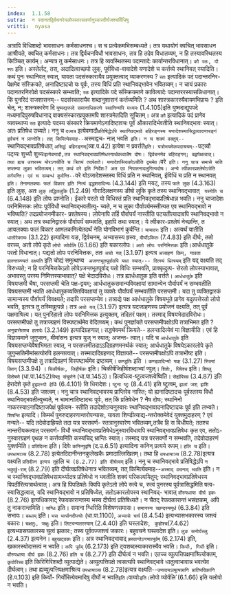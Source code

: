 ```yaml
---
index:  1.1.58
sutra:  न पदानतद्विर्वचनरेयलोपस्वरसवर्णानुस्वारदीर्घजश्चर्विधिषु
vritti:  nyasa
---
```


अत्रापि विधिशब्दो भावसाधनः कर्मसाधनश्च। स च प्रत्येकमभिसम्बध्यते। तत्र
यथायोगं क्वचित् भावसाधन आश्रीयते, क्वचित् कर्मसाधनः। तत्र द्विर्वचनविधौ भावसाधनः, तत्र हि तदेव विधातव्यम्, न हि तस्यावस्थितस्य किञ्चित् कार्यम्। अन्यत्र तु कर्मसाधनः। तत्र हि व्यवस्थितस्य पदान्तादेः कार्यान्तरविधानात्।
`कौ स्तः, यौ स्तः` इति। अस्तेर्लट्, तस्, अदादित्वाच्छपो लुक्, पूर्वविधा-वावादेशे यणादेशे च कर्त्तव्ये स्थानिवत् स्यादिति। कथं पुनः स्थानिवत् स्यात्,
यावता पदसंस्कारायैव प्रयुक्तत्वाद् व्याकरणस्य ? `स्तः` इत्यादिकं पदं पदान्तरनिर-
पेक्षमेव संस्क्रियते, अनादिष्टादचो यः पूर्वः, तस्य विधिं प्रति स्थानिवद्भावेन
भवितव्यम्। न चायं प्रकारः पदानतरनिरपेक्षे पदसंस्कारे सम्भवति; `स्तः` इत्यादिके
पदे संस्क्रियमाणे कावित्यादेः पदान्तररस्यासन्निधानात्। किं पुनरिदं राजशासनम्--
पदसंस्कारायैव शब्दानुशासनं कर्त्तव्यमिति ? अथ शास्त्रकारस्यैवायमभिप्रायः ? इति
चेत्, न; शास्त्रकारेण दि `युष्मद्यपपदे समानाधिकरणे स्थानिन्यपि मध्यमः` (1.4.105)इति युष्मदाद्युपपदे मध्यमादिपुरुषविधानाद् वाक्यसंस्कारप्रयुक्तमपि शास्त्रमेतदिति सूचितम्। अत्र `कौ` इत्यादिकं पदं प्रागेव व्यवस्थाप्य `स्तः` इत्यादेः पदस्य
संस्कारे क्रियमाणेऽनादिष्टावचः पूर्वं औकारादिर्भवतीति स्थानिवद्भावः स्यात्। अतः प्रतिषेध उच्यते।
ननु च `दध्यत्र` इत्येवमादौ` प्रतिषिद्धेऽपि स्थानिवद्भावे बहिरङ्गस्य यणादेशस्यासिद्धत्वादन्तरङ्गं द्वर्वचनं न प्राप्नोति। तत् किमित्येवमाह-- `अस्माद्वच-
नात् भवति` इति। न च शक्यं वक्तुम्--` स्थानिवद्भावप्रतिषेधात् `असिद्धं बहिरङ्गम्`(व्या.प.42) इत्येषा न प्रवर्त्तते` इति। यत्रोभयमेकपदाश्रयम्-- `पट्व्यौ पट्व्यः
शुच्यौ शुच्यः` इत्येवमादौ,तत्र स्थानिवद्भावप्रतिषेधस्यार्थवत्त्वान्नैष दोषः।
द्विर्वचनमेव बहिरङ्गम्; बह्वपेक्षत्वात्। तथा ह्यच उत्तरस्य योरऽनचीति च त्रितयं तदपेक्षते। यणादेशस्त्विकोऽचीति द्वयमेव।
`वरे` इति। ननु चात्र समासे सति सप्तम्या लुका भवितव्यम्। तत् कथं वरे
इति निर्देशः? अत एव निपातनादलुगित्यदोषः। अन्ये त्वीकारप्रश्लेषोऽत्रेति
वर्णयन्ति। एवं च सम्बन्धं कुर्वन्ति--`वरे योऽजादेशस्तस्य विधिं प्रति न
स्थानिवत्, ईविधिं च प्रति न स्थानवत्` इति। तेनामलक्याः फलं विकार इति नित्यं
वृद्धशरादिभ्यः` (4.3.144) इति मयट्, तस्य `फले लुक्` (4.3.163) इति लुक्, अतः
`लुक् तद्धितलुकि` (1.2.49) गौरादिलक्षणस्य ङीषो लुकि कृते तस्य स्थानिवद्भावात् `
यस्येति च` (6.4.148) इति लोपः प्राप्नोति। ईकारे परतो यो विधिस्तं प्रति स्थानिवद्भावप्रतिषेधान्न भवति। ननु चाजादेशः परनिमित्तकः लोपः पूर्वविधौ स्थानिवद्भवतीत्यु-
च्यते, न च लुका पौर्वापर्यमस्तीत्यत एव स्थानिवद्भावो न भविष्यति? तदप्रयोजनमीकार-
प्रश्लेषस्य। लोपेनापि तर्हि पौर्वापर्यं नास्तीति पटयतीत्यादावपि स्थानिवद्भावो न
स्यात्। अथ तत्र स्थानिद्वारकं पौर्वापर्यं सम्भवति, इहापि तथा स्यात्। ये त्वीकार-प्रश्लेषं नेच्छन्ति, त आयलक्याः फलं विकार आमलकमित्येतदर्थं नेति योगविभागं
कुर्वन्ति।
`यायावरः` इति। अत्यर्थं यातीति `धातोरेकाचः` (3.1.22) इत्यादिना यङ,
द्विर्वचनम्, अभ्यासस्य ह्रस्वः, `दीर्घोऽकितः` (7.4.83) इति दीर्घः, ततो वरच्च, अतो लोपे कृते `लोपो व्योर्वलि` (6.1.66) इति यकारलोपः। `अतो लोपः परनिमित्तकः` इति।आर्धधातुके परतो विधानात्। यद्यतो लोपः परनिमित्तकः, ततः `अचो यत्` (3.1.97)
इत्यत्र `अज्ग्रहणं किम्, यावता हलन्ताण्ण्यतं वक्ष्यति` इति चोद्यं समुत्थाप्य `
अजन्तभूतपूर्वावपि यथा स्यात्--- दित्स्यं धित्स्यम्` इति यद् वक्ष्यति तद् विरुध्यते; न हि परनिमित्तकेऽतो लोपेऽजन्तभूतपूर्वाद् यतो विधिः सम्भवति, प्राक्कृदुत्प-
त्तेरतो लोपस्याभावात्, अभावस्तु परस्य निमित्तस्याभावात्? पक्षे भेदादविरोधः। तत्र ह्यार्धधातुक इति वर्त्तते। `आर्धधातुके` इति विषयप्तमी चैषा, परसप्तमी चेति पक्ष-द्वयम्; आर्धधातुकसमान्यविवक्षायां सामान्येन पौर्वापर्यं न सम्भवतीति विषयसप्तमी भवति आर्धधातुकव्यक्तिविवक्षायां तु व्यक्तेः पौर्वापर्यं सम्भवतीति परसप्तमी। यदा
तु व्यक्तिद्वारकं सामान्यस्य पौर्वापर्यं विवक्ष्यते; तदापि परसप्तम्येव।
तत्राद्ये पक्ष आर्धधातुके विषयभूते प्रागेव यदुत्पत्तेरतो लोपो भवति, इतरत्र तु
तस्मिन्नुत्पन्ने। तत्र `अचो यत्` (3.1.97) इत्यत्र यदज्ग्रहणस्य प्रयोजनं वक्ष्यति, तत् पूर्वं पक्षमाश्रित्य। यत् पुनरिहातो लोपः परनिमित्तक इत्युक्तम्, तदितरं
पक्षम्। तस्माद् विषयभेदादविरोधः। परसप्तमीपक्षे तु तत्राज्ग्रहणं विस्पष्टार्थमेव वेदितव्यम्।
कथं पुनर्ज्ञायते परसप्तमीपक्षोऽपि तत्राभिमत इति ? `अनुदात्तेतश्च हलादेः` (3.2.149) इत्यादिग्रहणात्। तद्ध्येवमर्थं क्रियते-- हलन्तादित्येवं मा
विज्ञायीति। एवं हि विज्ञायमाने जुगुप्सनः, मीमांसनः इत्यत्र युज् न स्यात्; अजन्त-
त्वात्। यदि च `आर्धधातुके` इति विषयसप्तम्येवैषाभिमता स्यात्, न परसप्तमीतदाऽऽदिग्रहणमनर्थकं स्यात्; आर्धधातुके विषयेऽकारलोपे कृते जुगुप्सतिमीमांसत्योरपि हलन्तत्वात्। तस्मादादिग्रहणाद् विज्ञायते-- परसप्तमीपक्षोऽपि तत्राभीष्ट इति। विषयसप्तमीपक्षे तु तत्रादिग्रहणं विस्पष्टार्थमेव द्रष्टव्यम्।
`कण्डूतिः` इति । `कण्ड्वादिभ्यो यक्` (3.1.27) `स्त्रियां क्तिन्` (3.3.94) । `चिकीर्षकः, जिहीर्षकः` इति। चिकीर्षजिहीर्षशब्दाभ्यां ण्वुल्। `शिशेः, पिषेश्च` इति। `शिष्लु विशेषणे` (धा.पा.1452)`पिष्लृ संचूर्णने` (धा.पा.1453)। हित्वधित्व-ष्टुत्वजश्त्वेष्विति। `सेर्ह्यपिच्च` (3.4.87) इति हेरादेशे कृते `हुझल्भ्यो
हेर्धिः` (6.4.101) ति धिरादेशः। `ष्टुना ष्टुः` (8.4.41) इति ष्टुत्वम्, `झलां जश् झशि` (8.4.53) इति जश्त्वम्। ननु चात्र स्थानिवद्भावस्य प्राप्तिरेव नास्ति; यो ह्यनादिष्टादचः पूर्वस्तस्य विधौ स्थानिवद्भवतीत्युच्यते, न चामानादिष्टादचः पूर्वः, तत् किं प्रतिषेधेन ? नैष दोषः; स्थानिनो नाकरस्याऽनादिष्टाजपेक्षं पूर्वत्वम-
स्तीति तदादेशोऽप्यनुस्वारः स्थानिवद्भावादनादिष्टादचः पूर्व इति लभ्यते।
`शिषन्ति` इत्यादि। किमर्थं पुनरुदाहरणान्तरोपन्यासः, यावता शिण्ढीत्याद्य-न्तरोक्तमेवेदं युक्तमुदाहरण् ? एवं मन्यते-- यदि तदेवोदाह्रियते तदा यत्र परसवर्ण-
स्तत्रानुस्वारेण भवितव्यम्,तत्रैव हि स विधीयते; ततश्च नान्तरीयकत्वात् परसवर्ण-
विधौ स्थानिवद्भावप्रतिषेधेऽनुस्वारविधावपि स्थानिवद्भावप्रतिषेधः कृत एव, ततोऽ-
नुस्वारग्रहणं पृथङ न कर्त्तव्यमिति कस्यचिद् भ्रान्तिः स्यात्। तस्माद् यत्र
परसवर्णो न सम्भवति, तदेवोदाहरणं युक्तमिति।
`प्रतिदिव्ना` इति। दिवेः `कनिन्युवृषि` (द.उ.6.51) इत्यादिना कनिन् प्रत्यये रूपम्। `हलि च` इति। `उपधायाञ्च` (8.2.78) इत्येतदिदानीन्तनकुलेखकैः प्रमादाल्लिखितम्। तथा हि `उपधायाञ्च` (8.2.78)इत्यत्र वक्ष्यति ` प्रतिदीव्न इत्यत्र तु `हलि च` (8.2.77) इति दीर्घत्वम्` इति। ननु च स्थानिवद्भावे प्रतिषिद्धेऽपि `न भकुर्छु-राम्` (8.2.79) इति दीर्घत्वप्रतिषेधेनात्र भवितव्यम्, तत् किमित्येवमाह--`अस्माद् वचनाद् भवति` इति। न च स्थानिवद्भावप्रतिषेधसामर्थ्यादत्र प्रतिषेधो न भवतीति शक्यं परिकल्पयितुम्; स्थानिवद्भावप्रतिषेधस्य पिपठीरित्यत्रार्थत्वात्। अत्र हि
पिपठिषतेः क्विपि कृतेऽतो लोपे रुत्वे च, रुत्वं पुनरस्य पूर्वत्रासिद्धमिति षत्व-
स्यासिद्धत्वात्, यदि स्थानिवद्भावो न प्रतिषिध्येत, ततोऽकारलोपस्य स्थानिवद्-
भावात् `र्वोरुपधाया दीर्घ इकः` (8.2.76) इत्यधिकाराद् रेफवकारान्तस्य भस्य
दीर्घत्वं प्रतिषिध्यते। न चैतद् रेफवकारान्तं भसंज्ञकम्, अपि तु नाकरान्तमिति।
`सग्धिः` इति। समाना ग्धिरिति विशेषणसमासः। `समानस्य च्छन्दस्यमूर्ध` (6.3.84) इति सभावः। `बब्धाम्` इति। `भस भर्त्सनदीप्त्योः` (धा.पा.1100), `अभ्यासे चर्च` (8.4.54) इत्यभ्यासभकारस्य जश्त्वं बकारः।
`चक्षतुः, जक्षुः` इति। `लिट्यन्यतरस्याम्` (2.4.40) इति घस्लादेशः, `
कुहोश्च`(7.4.62) इत्यभ्यासघकारस्य चुत्वं झकारः; तस्य पूर्ववज्जश्त्वं जकारः। बहुवचने घस्लादेश इति। `लुङ सनोर्घस्लु` (2.4.37) इत्यनेन। `बहुखट्वकः` इति। अत्र
स्थानिवद्भावाद् `ह्रस्वान्तेऽन्त्यात्पूर्वम्` (6.2.174) इति, खकारस्योदात्तत्वं न भवति। `कपि पूर्वम्` (6.2.173) इति ट्वशब्दस्याकारास्यैव भवति।
`किर्योः, गिर्योः` इति। `र्वोरुपधाया दीर्घ इकः` (8.2.76) `हलि च` (8.2.77) इति दीर्घत्वं न भवति। एतच्च व्युत्पत्तिपक्षमाश्रित्योक्तम्, `कृग्रोरिच्च` इति किरिगिरिशब्दौ व्युत्पाद्येते। अव्युत्पत्तिपक्षे त्वसत्यपि स्थानिवद्भावे धातुत्वाभावान्न भवत्येव दीर्घत्वम्। तथा ह्यव्युत्पत्तिपक्षमाश्रित्य `उपधायाञ्च` (8.2.78)इत्यत्र वक्ष्यति--`उणादयऽव्युत्पन्नानि प्रातिपदिकानि` (हे.प.103) इति किर्यो-
गिर्योरित्येवमादिषु दीर्घो न भवति` इति। `वाय्वोः` इति। `लोपो व्योर्वलि`(6.1.66) इति यलोपो न भवति।

